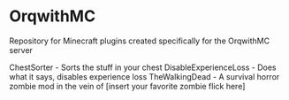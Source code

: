 OrqwithMC
=========

Repository for Minecraft plugins created specifically for the OrqwithMC server

ChestSorter - Sorts the stuff in your chest
DisableExperienceLoss - Does what it says, disables experience loss
TheWalkingDead - A survival horror zombie mod in the vein of [insert your favorite zombie flick here]

